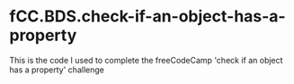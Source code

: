 # fCC.BDS.check-if-an-object-has-a-property
This is the code I used to complete the freeCodeCamp 'check if an object has a property' challenge
